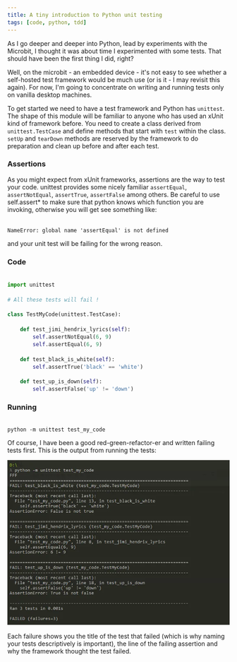 ```yaml
---
title: A tiny introduction to Python unit testing
tags: [code, python, tdd]
---
```


As I go deeper and deeper into Python, lead by experiments with the Microbit, I thought
it was about time I experimented with some tests. That should have been the first
thing I did, right?

Well, on the microbit - an embedded device - it's not easy to see whether a self-hosted
test framework would be much use (or is it - I may revisit this again). For now,
I'm going to concentrate on writing and running tests only on vanilla desktop machines.

To get started we need to have a test framework and Python has <code>unittest</code>.
The shape of this module will be familiar to anyone who has used an xUnit kind of
framework before. You need to create a class derived from <code>unittest.TestCase</code>
and define methods that start with <code>test</code> within the class. <code>setUp</code> and
<code>tearDown</code> methods are reserved by the framework to do preparation and clean up
before and after each test.

### Assertions

As you might expect from xUnit frameworks, assertions are the way to test your code. unittest
provides some nicely familiar <code>assertEqual</code>, <code>assertNotEqual</code>,
<code>assertTrue</code>, <code>assertFalse</code> among others. Be careful to use
self.assert\* to make sure that python knows which function you are invoking, otherwise
you will get see something like:

```

NameError: global name 'assertEqual' is not defined

```

and your unit test will be failing for the wrong reason.

### Code

```python

import unittest

# All these tests will fail !

class TestMyCode(unittest.TestCase):

    def test_jimi_hendrix_lyrics(self):
        self.assertNotEqual(6, 9)
        self.assertEqual(6, 9)

    def test_black_is_white(self):
        self.assertTrue('black' == 'white')

    def test_up_is_down(self):
        self.assertFalse('up' != 'down')

```

### Running

```

python -m unittest test_my_code

```

Of course, I have been a good red-green-refactor-er and written failing tests first. This is
the output from running the tests:

<img alt="results" src="/img/posts/a-tiny-introduction-to-python-unit-testing/results.webp" />

Each failure shows you the title of the test that failed (which is why naming your tests
descriptively is important), the line of the failing assertion and why the framework
thought the test failed.

